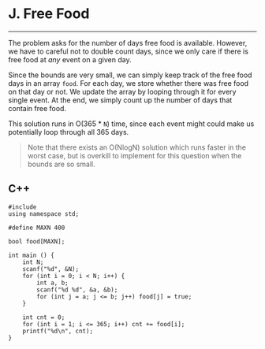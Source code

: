 # J. Free Food

---

The problem asks for the number of days free food is available. However, we have to careful not to double count days, since we only care if there is free food at _any_ event on a given day.

Since the bounds are very small, we can simply keep track of the free food days in an array `food`. For each day, we store whether there was free food on that day or not. We update the array by looping through it for every single event. At the end, we simply count up the number of days that contain free food.

This solution runs in O(365 * `N`) time, since each event might could make us potentially loop through all 365 days.

> Note that there exists an O(NlogN) solution which runs faster in the worst case, but is overkill to implement for this question when the bounds are so small.

## C++
<pre class="line-numbers"><code class="language-c++">#include <bits/stdc++.h>
using namespace std;

#define MAXN 400

bool food[MAXN];

int main () {
	int N;
	scanf("%d", &N);
	for (int i = 0; i < N; i++) {
		int a, b;
		scanf("%d %d", &a, &b);
		for (int j = a; j <= b; j++) food[j] = true;
	}

	int cnt = 0;
	for (int i = 1; i <= 365; i++) cnt += food[i];
	printf("%d\n", cnt);
}
</code></pre>
